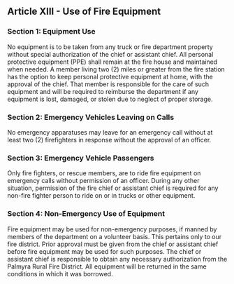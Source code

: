 ## Article XIII - Use of Fire Equipment

### Section 1: Equipment Use

No equipment is to be taken from any truck or fire department property without special authorization of the chief or assistant chief. All personal protective equipment (PPE) shall remain at the fire house and maintained when needed. A member living two (2) miles or greater from the fire station has the option to keep personal protective equipment at home, with the approval of the chief. That member is responsible for the care of such equipment and will be required to reimburse the department if any equipment is lost, damaged, or stolen due to neglect of proper storage.

### Section 2: Emergency Vehicles Leaving on Calls

No emergency apparatuses may leave for an emergency call without at least two (2) firefighters in response without the approval of an officer.

### Section 3: Emergency Vehicle Passengers

Only fire fighters, or rescue members, are to ride fire equipment on emergency calls without permission of an officer. During any other situation, permission of the fire chief or assistant chief is required for any non-fire fighter person to ride on or in trucks or other equipment.

### Section 4: Non-Emergency Use of Equipment

Fire equipment may be used for non-emergency purposes, if manned by members of the department on a volunteer basis. This pertains only to our fire district. Prior approval must be given from the chief or assistant chief before fire equipment may be used for such purposes. The chief or assistant chief is responsible to obtain any necessary authorization from the Palmyra Rural Fire District. All equipment will be returned in the same conditions in which it was borrowed.
